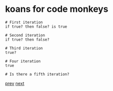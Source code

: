 # koans for code monkeys

```
# First iteration
if true? then false? is true

# Second iteration
if true? then false?

# Third iteration
true?

# Four iteration
true

# Is there a fifth iteration?
```


[prev](../1/README.md) [next](../3/README.md)

